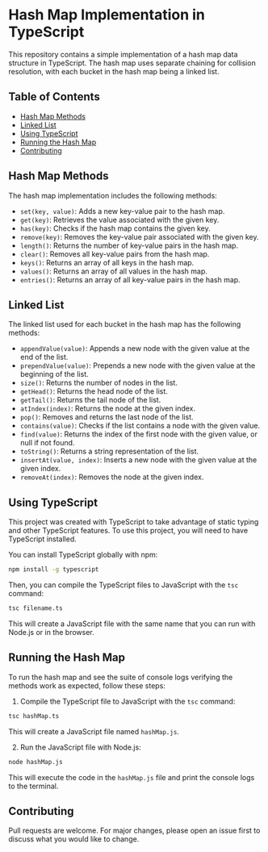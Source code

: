 # Hash Map Implementation in TypeScript

This repository contains a simple implementation of a hash map data structure in TypeScript. The hash map uses separate chaining for collision resolution, with each bucket in the hash map being a linked list.

## Table of Contents

- [Hash Map Methods](#hash-map-methods)
- [Linked List](#linked-list)
- [Using TypeScript](#using-typescript)
- [Running the Hash Map](#running-the-hash-map)
- [Contributing](#contributing)

## Hash Map Methods

The hash map implementation includes the following methods:

- `set(key, value)`: Adds a new key-value pair to the hash map.
- `get(key)`: Retrieves the value associated with the given key.
- `has(key)`: Checks if the hash map contains the given key.
- `remove(key)`: Removes the key-value pair associated with the given key.
- `length()`: Returns the number of key-value pairs in the hash map.
- `clear()`: Removes all key-value pairs from the hash map.
- `keys()`: Returns an array of all keys in the hash map.
- `values()`: Returns an array of all values in the hash map.
- `entries()`: Returns an array of all key-value pairs in the hash map.

## Linked List

The linked list used for each bucket in the hash map has the following methods:

- `appendValue(value)`: Appends a new node with the given value at the end of the list.
- `prependValue(value)`: Prepends a new node with the given value at the beginning of the list.
- `size()`: Returns the number of nodes in the list.
- `getHead()`: Returns the head node of the list.
- `getTail()`: Returns the tail node of the list.
- `atIndex(index)`: Returns the node at the given index.
- `pop()`: Removes and returns the last node of the list.
- `contains(value)`: Checks if the list contains a node with the given value.
- `find(value)`: Returns the index of the first node with the given value, or null if not found.
- `toString()`: Returns a string representation of the list.
- `insertAt(value, index)`: Inserts a new node with the given value at the given index.
- `removeAt(index)`: Removes the node at the given index.

## Using TypeScript

This project was created with TypeScript to take advantage of static typing and other TypeScript features. To use this project, you will need to have TypeScript installed.

You can install TypeScript globally with npm:

```bash
npm install -g typescript
```

Then, you can compile the TypeScript files to JavaScript with the `tsc` command:

```bash
tsc filename.ts
```

This will create a JavaScript file with the same name that you can run with Node.js or in the browser.

## Running the Hash Map

To run the hash map and see the suite of console logs verifying the methods work as expected, follow these steps:

1. Compile the TypeScript file to JavaScript with the `tsc` command:

```bash
tsc hashMap.ts
```

This will create a JavaScript file named `hashMap.js`.

2. Run the JavaScript file with Node.js:

```bash
node hashMap.js
```

This will execute the code in the `hashMap.js` file and print the console logs to the terminal.

## Contributing

Pull requests are welcome. For major changes, please open an issue first to discuss what you would like to change.
